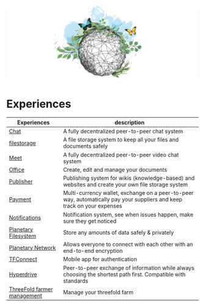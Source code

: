![](img/features.png)

# Experiences

| Experiences                                              | description                                                                                     |
| ---------------------------------------------------- | ----------------------------------------------------------------------------------------------- |
| [Chat](twin_chat)                                         | A fully decentralized peer-to-peer chat system                                                        |
| [filestorage](filestorage)                           | A file storage system to keep all your files and documents safely                                       |
| [Meet](meet)                                         | A fully decentralized peer-to-peer video chat system                                          |
| [Office](office)                                     | Create, edit and manage your documents                                                     |
| [Publisher](threefold:publisher)                               | Publishing system for wikis (knowledge-based) and websites and create your own file storage system                                         |
| [Payment](payment)                                   | Multi-currency wallet, exchange on a peer-to-peer way, automatically pay your suppliers and keep track on your expenses           |
| [Notifications](notifications)                       | Notification system, see when issues happen, make sure they get noticed                         |
| [Planetary Filesystem](threefold:threefold_fs)                           | Store any amounts of data safely & privately                            |
| [Planetary Network](threefold:threefold_network)                 | Allows everyone to connect with each other with an end-to-end encryption |
| [TFConnect](threefold:tfconnect)                                | Mobile app for authentication                         |
| [Hyperdrive](hyperdrive)                             | Peer-to-peer exchange of information while always choosing the shortest path first. Compatible with standards                     |
| [ThreeFold farmer management](threefold_farmer_mgmt) | Manage your threefold farm                                                                      |

<!--| [Wallet](wallet)                                     | Wallet, multi currencym integrated P2P exchange                                                 |-->